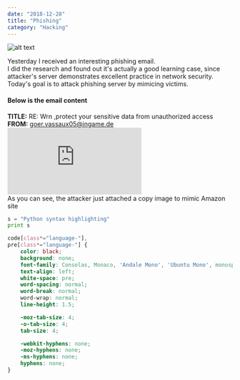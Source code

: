 ```yaml
---
date: "2018-12-28"
title: "Phishing"
category: "Hacking"
---
```

![alt text](https://blog.malwarebytes.com/wp-content/uploads/2018/09/shutterstock_749866270-900x506.jpg)

Yesterday I received an interesting phishing email.
<br />
I did the research and found out it's actually a good learning case,
since attacker's server demonstrates excellent practice in network security.
<br />
Today's goal is to attack phishing server by mimicing victims.
<br />
#### Below is the email content
<b>TITLE:</b> RE: Wrn ,protect your sensitive data from unauthorized access
<br />
<b>FROM:</b> goer.vassaux05@ingame.de
<br />
![alt text](http://karet1nagut4zinat2a.myvnc.com/Lzmvejr9/9VRl0.html?e=wrn14897@hotmail.com&A3zj864z4g4h=Yku8nhrrI24)
<br />
As you can see, the attacker just attached a copy image to mimic Amazon site

```python
s = "Python syntax highlighting"
print s
```

```css
code[class*="language-"],
pre[class*="language-"] {
	color: black;
	background: none;
	font-family: Consolas, Monaco, 'Andale Mono', 'Ubuntu Mono', monospace;
	text-align: left;
	white-space: pre;
	word-spacing: normal;
	word-break: normal;
	word-wrap: normal;
	line-height: 1.5;

	-moz-tab-size: 4;
	-o-tab-size: 4;
	tab-size: 4;

	-webkit-hyphens: none;
	-moz-hyphens: none;
	-ms-hyphens: none;
	hyphens: none;
}
```